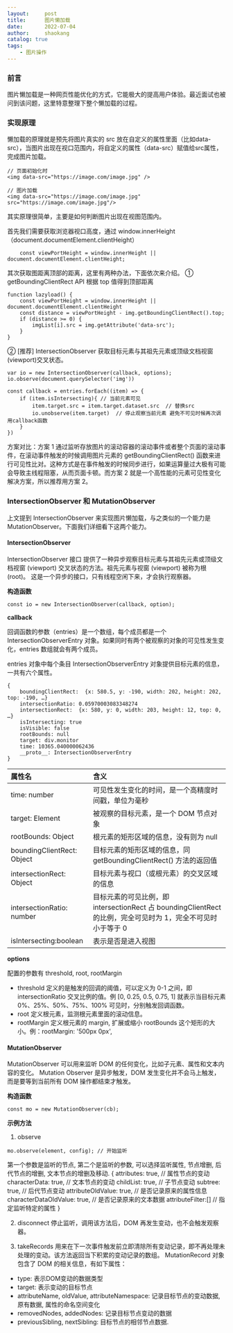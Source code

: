 ```yaml
---
layout:     post
title:      图片懒加载
date:       2022-07-04
author:     shaokang
catalog: true
tags:
    - 图片操作
---
```


### 前言
图片懒加载是一种网页性能优化的方式，它能极大的提高用户体验。最近面试也被问到该问题，这里特意整理下整个懒加载的过程。

### 实现原理
懒加载的原理就是预先将图片真实的 src 放在自定义的属性里面（比如data-src），当图片出现在视口范围内，将自定义的属性（data-src）赋值给src属性，完成图片加载。

```
// 页面初始化时
<img data-src="https://image.com/image.jpg" />

// 图片加载
<img data-src="https://image.com/image.jpg" src="https://image.com/image.jpg"/>
```

其实原理很简单，主要是如何判断图片出现在视图范围内。

首先我们需要获取浏览器视口高度，通过 window.innerHeight（document.documentElement.clientHeight）

```
    const viewPortHeight = window.innerHeight || document.documentElement.clientHeight;
```

其次获取图距离顶部的距离，这里有两种办法，下面依次来介绍。
① getBoundingClientRect API 根据 top 值得到顶部距离
```
function lazyload() {
    const viewPortHeight = window.innerHeight || document.documentElement.clientHeight
    const distance = viewPortHeight - img.getBoundingClientRect().top;
    if (distance >= 0) {
        imgList[i].src = img.getAttribute('data-src');
    }
}
```

② [推荐] IntersectionObserver 获取目标元素与其祖先元素或顶级文档视窗(viewport)交叉状态。
```
var io = new IntersectionObserver(callback, options);
io.observe(document.querySelector('img'))

const callback = entries.forEach((item) => {
    if (item.isIntersecting){ // 当前元素可见
        item.target.src = item.target.dataset.src  // 替换src
        io.unobserve(item.target)  // 停止观察当前元素 避免不可见时候再次调用callback函数
    }
})
```

方案对比：方案 1 通过监听存放图片的滚动容器的滚动事件或者整个页面的滚动事件，在滚动事件触发的时候调用图片元素的 getBoundingClientRect() 函数来进行可见性比对。这种方式是在事件触发的时候同步进行，如果运算量过大极有可能会导致主线程阻塞，从而页面卡顿。而方案 2 就是一个高性能的元素可见性变化解决方案，所以推荐用方案 2。

### IntersectionObserver 和 MutationObserver
上文提到 IntersectionObserver 来实现图片懒加载，与之类似的一个能力是 MutationObserver。下面我们详细看下这两个能力。

#### IntersectionObserver
IntersectionObserver 接口 提供了一种异步观察目标元素与其祖先元素或顶级文档视窗 (viewport) 交叉状态的方法。祖先元素与视窗 (viewport) 被称为根 (root)。
这是一个异步的接口，只有线程空闲下来，才会执行观察器。

<b>构造函数</b>
```
const io = new IntersectionObserver(callback, option);
```

<b>callback</b>

回调函数的参数（entries）是一个数组，每个成员都是一个 IntersectionObserverEntry 对象。如果同时有两个被观察的对象的可见性发生变化，entries 数组就会有两个成员。

entries 对象中每个条目 IntersectionObserverEntry 对象提供目标元素的信息，一共有六个属性。
```
{
    boundingClientRect:  {x: 580.5, y: -190, width: 202, height: 202, top: -190, …}
    intersectionRatio: 0.05970003083348274
    intersectionRect:  {x: 580, y: 0, width: 203, height: 12, top: 0, …}
    isIntersecting: true
    isVisible: false
    rootBounds: null
    target: div.monitor
    time: 10365.040000062436
    __proto__: IntersectionObserverEntry
}
```
|属性名|含义|
|:----|:--|
|time: number|可见性发生变化的时间，是一个高精度时间戳，单位为毫秒|
|target: Element|被观察的目标元素，是一个 DOM 节点对象|
|rootBounds: Object|根元素的矩形区域的信息，没有则为 null|
|boundingClientRect: Object|目标元素的矩形区域的信息，同 getBoundingClientRect() 方法的返回值|
|intersectionRect: Object|目标元素与视口（或根元素）的交叉区域的信息|
|intersectionRatio: number|目标元素的可见比例，即 intersectionRect 占 boundingClientRect 的比例，完全可见时为 1，完全不可见时小于等于 0|
|isIntersecting:boolean|表示是否是进入视图|

<b>options</b>

配置的参数有 threshold, root, rootMargin
* threshold 定义的是触发的回调的阈值，可以定义为 0-1 之间，即 intersectionRatio 交叉比例的值。例 [0, 0.25, 0.5, 0.75, 1] 就表示当目标元素 0%、25%、50%、75%、100% 可见时，分别触发回调函数。
* root 定义根元素，监测根元素里面的滚动信息。
* rootMargin 定义根元素的 margin, 扩展或缩小 rootBounds 这个矩形的大小。例：rootMargin: '500px 0px',

#### MutationObserver
MutationObserver 可以用来监听 DOM 的任何变化，比如子元素、属性和文本内容的变化。
Mutation Observer 是异步触发，DOM 发生变化并不会马上触发，而是要等到当前所有 DOM 操作都结束才触发。

<b>构造函数</b>
```
const mo = new MutationObserver(cb);
```

<b>示例方法</b>
1. observe
```
mo.observe(element, config); // 开始监听
```
第一个参数是监听的节点, 第二个是监听的参数, 可以选择监听属性, 节点增删, 后代节点的增删, 文本节点的增删及移动.
{
    attributes: true,       // 属性节点的变动
    characterData: true,    // 文本节点的变动
    childList: true,        // 子节点变动
    subtree: true,          // 后代节点变动
    attributeOldValue: true,      // 是否记录原来的属性信息
    characterDataOldValue: true,  // 是否记录原来的文本数据
    attributeFilter:[]      // 指定监听特定的属性
}

2. disconnect
停止监听，调用该方法后，DOM 再发生变动，也不会触发观察器。

3. takeRecords
用来在下一次事件触发前立即清除所有变动记录，即不再处理未处理的变动。该方法返回当下积累的变动记录的数组。
MutationRecord 对象包含了 DOM 的相关信息，有如下属性：
* type: 表示DOM变动的数据类型
* target: 表示变动的目标节点
* attributeName, oldValue, attributeNamespace: 记录目标节点的变动数据, 原有数据, 属性的命名空间变化
* removedNodes, addedNodes: 记录目标节点变动的数据
* previousSibling, nextSibling: 目标节点的相邻节点数据.